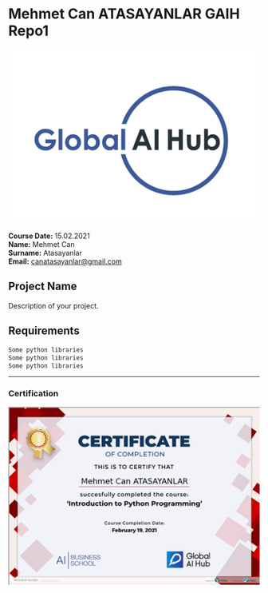 # Mehmet Can ATASAYANLAR GAIH Repo1
![](img/logo.png)

**Course Date:** 15.02.2021  
**Name:** Mehmet Can   
**Surname:** Atasayanlar  
**Email:** canatasayanlar@gmail.com



## Project Name
Description of your project.

## Requirements
```
Some python libraries
Some python libraries
Some python libraries
```
---

### Certification
![](img/certificate_ex.png)
